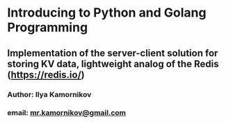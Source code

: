 # Introducing to Python and Golang Programming
## Implementation of the server-client solution for storing KV data, lightweight analog of the Redis (https://redis.io/)
### Author: Ilya Kamornikov
### email: mr.kamornikov@gmail.com
